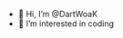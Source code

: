 - 👋 Hi, I’m @DartWoaK
- 👀 I’m interested in coding

<!---
DartWoaK/DartWoaK is a ✨ special ✨ repository because its `README.md` (this file) appears on your GitHub profile.
You can click the Preview link to take a look at your changes.
--->
